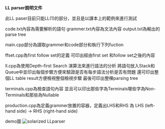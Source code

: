 **LL parser說明文件**

此LL paser目前只能LL(1)的部分，並且是以課本上的範例來進行測試

code.txt內容為需要解析的語句
grammer.txt內容為文法內容
output.txt為輸出的parse tree

main.cpp部分為讀取grammer和code部分和執行下列fuction

ffset.cpp為first follow set的定義
可印出經由first set 和follow set之後的內容

ll.cpp為使用Depth-first Search 演算法來進行語法的分析
將語句放入Stack和Queue中並印出每個步驟方便來驗證是否有每步語法分析是否有問題
還可印出整個LL table result方便檢視整個檢視步驟
最後可印出整棵parsing tree

terminals.cpp為檢查語句內容
並且可以印出那些字為Terminals哪些字為Non-Terminals和那些為Nullable


production.cpp為定義grammer放置的容器，定義出LHS和RHS
為 LHS (left-hand side) -> RHS (right-hand side)

demo圖
![solarized LLparser](https://github.com/divazone/LL-parser/pic.png)
